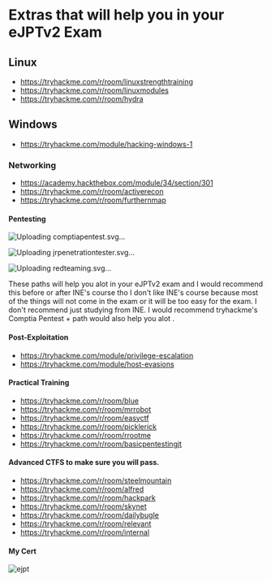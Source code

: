 # Extras that will help you in your eJPTv2 Exam


## **Linux** 

- https://tryhackme.com/r/room/linuxstrengthtraining
- https://tryhackme.com/r/room/linuxmodules
- https://tryhackme.com/r/room/hydra


## **Windows**
- https://tryhackme.com/module/hacking-windows-1
### **Networking** 

- https://academy.hackthebox.com/module/34/section/301
- https://tryhackme.com/r/room/activerecon
- https://tryhackme.com/r/room/furthernmap

#### **Pentesting** 

![Uploading comptiapentest.svg…]()

![Uploading jrpenetrationtester.svg…]()

![Uploading redteaming.svg…]()


These paths will help you alot in your eJPTv2 exam and I would recommend this before or after INE's course tho I don't like INE's course because most of the things will not come in the exam or it will be too easy for the exam. I don't recommend just studying from INE.
I would recommend tryhackme's Comptia Pentest + path would also help you alot .
#### **Post-Exploitation**

- https://tryhackme.com/module/privilege-escalation
- https://tryhackme.com/module/host-evasions

#### **Practical Training**

- https://tryhackme.com/r/room/blue
- https://tryhackme.com/r/room/mrrobot
- https://tryhackme.com/r/room/easyctf
- https://tryhackme.com/r/room/picklerick
- https://tryhackme.com/r/room/rrootme
- https://tryhackme.com/r/room/basicpentestingjt

#### **Advanced CTFS to make sure you will pass.**
- https://tryhackme.com/r/room/steelmountain
- https://tryhackme.com/r/room/alfred
- https://tryhackme.com/r/room/hackpark
- https://tryhackme.com/r/room/skynet
- https://tryhackme.com/r/room/dailybugle
- https://tryhackme.com/r/room/relevant
- https://tryhackme.com/r/room/internal
#### **My Cert**
![ejpt](https://github.com/user-attachments/assets/25f1c191-95ca-462b-bb3b-58cbd1f6bcc0)



